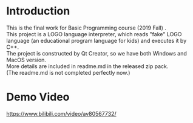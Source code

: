 # Introduction
This is the final work for Basic Programming course (2019 Fall) .  
This project is a LOGO language interpreter, which reads "fake" LOGO language (an educational program language for kids) and executes it by C++.  
The project is constructed by Qt Creator, so we have both Windows and MacOS version.  
More details are included in readme.md in the released zip pack.  
(The readme.md is not completed perfectly now.)
# Demo Video  
https://www.bilibili.com/video/av80567732/

